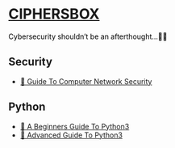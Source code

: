 <h1 style="text-align: left;"><span style="color: #3366ff;"><a href="https://ciphersbox.com">CIPHERSBOX</a></span></h1>

<p><span style="color:#000000"><span style="font-size:14px">Cybersecurity shouldn’t be an afterthought...🕵️&zwj;♂️</span></span></p>




## Security
- [📖 Guide To Computer Network Security](https://github.com/CiphersBox/Books/blob/main/2017_Book_GuideToComputerNetworkSecurity.pdf.zip)

## Python
- [📖 A Beginners Guide To Python3](https://github.com/CiphersBox/Books/blob/main/2019_Book_ABeginnersGuideToPython3Progra.pdf.zip)
- [📖 Advanced Guide To Python3](https://github.com/CiphersBox/Books/blob/main/2019_Book_AdvancedGuideToPython3Programm.pdf.zip)
